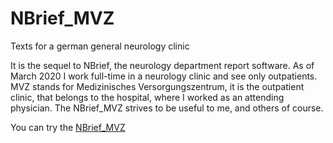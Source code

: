 # NBrief_MVZ
Texts for a german general neurology clinic

It is the sequel to NBrief, the neurology department report software. As of March 2020 I work full-time in a neurology clinic and see only outpatients. MVZ stands for Medizinisches Versorgungszentrum, it is the outpatient clinic, that belongs to the hospital, where I worked as an attending physician. The NBrief_MVZ strives to be useful to me, and others of course. 

You can try the [NBrief_MVZ](https://emanuilg.github.io/NBrief_MVZ/NBrief_MVZ.html)
